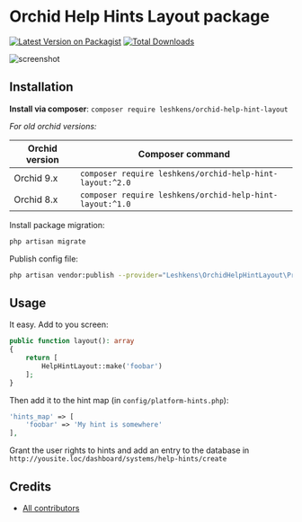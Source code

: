 # Orchid Help Hints Layout package

[![Latest Version on Packagist](https://img.shields.io/packagist/v/leshkens/orchid-help-hint-layout.svg?style=flat-square)](https://packagist.org/packages/leshkens/orchid-help-hint-layout)
[![Total Downloads](https://img.shields.io/packagist/dt/leshkens/orchid-help-hint-layout.svg?style=flat-square)](https://packagist.org/packages/leshkens/orchid-help-hint-layout)

![screenshot](https://user-images.githubusercontent.com/8939383/140321513-0abe9fe6-6b36-4da0-af61-a7ab4ca1c24d.png)

## Installation

**Install via composer**: `composer require leshkens/orchid-help-hint-layout`

_For old orchid versions:_

| Orchid version                     | Composer command                                  |
|-------------------------------------|---------------------------------------------------|
| Orchid 9.x | `composer require leshkens/orchid-help-hint-layout:^2.0` |
| Orchid 8.x | `composer require leshkens/orchid-help-hint-layout:^1.0` |


Install package migration:
```bash
php artisan migrate
```

Publish config file:

```bash
php artisan vendor:publish --provider="Leshkens\OrchidHelpHintLayout\Providers\ServiceProvider"
```

## Usage

It easy. Add to you screen:

```php
public function layout(): array
{
    return [
        HelpHintLayout::make('foobar')
    ];
}
```

Then add it to the hint map (in `config/platform-hints.php`):

```php
'hints_map' => [
    'foobar' => 'My hint is somewhere'
],
```

Grant the user rights to hints and add an entry to the database in `http://yousite.loc/dashboard/systems/help-hints/create`


## Credits

- [All contributors](https://github.com/leshkens/orchid-help-hint-layout/graphs/contributors)

